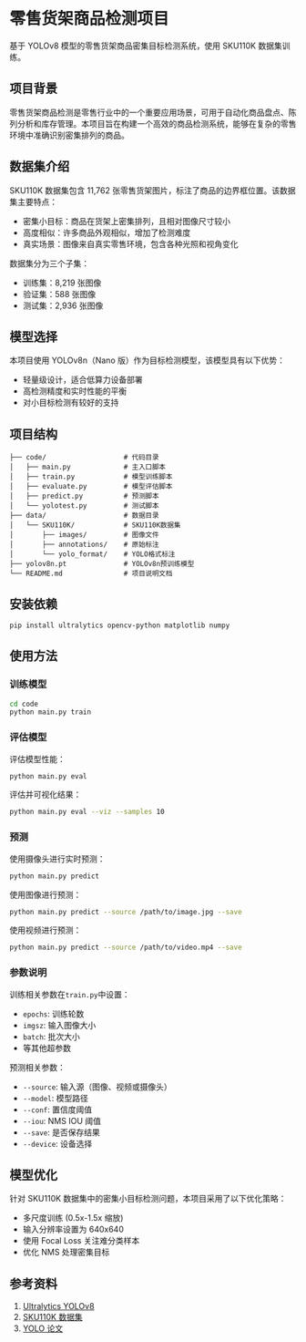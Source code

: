 # 零售货架商品检测项目

基于 YOLOv8 模型的零售货架商品密集目标检测系统，使用 SKU110K 数据集训练。

## 项目背景

零售货架商品检测是零售行业中的一个重要应用场景，可用于自动化商品盘点、陈列分析和库存管理。本项目旨在构建一个高效的商品检测系统，能够在复杂的零售环境中准确识别密集排列的商品。

## 数据集介绍

SKU110K 数据集包含 11,762 张零售货架图片，标注了商品的边界框位置。该数据集主要特点：

- 密集小目标：商品在货架上密集排列，且相对图像尺寸较小
- 高度相似：许多商品外观相似，增加了检测难度
- 真实场景：图像来自真实零售环境，包含各种光照和视角变化

数据集分为三个子集：

- 训练集：8,219 张图像
- 验证集：588 张图像
- 测试集：2,936 张图像

## 模型选择

本项目使用 YOLOv8n（Nano 版）作为目标检测模型，该模型具有以下优势：

- 轻量级设计，适合低算力设备部署
- 高检测精度和实时性能的平衡
- 对小目标检测有较好的支持

## 项目结构

```
├── code/                   # 代码目录
│   ├── main.py             # 主入口脚本
│   ├── train.py            # 模型训练脚本
│   ├── evaluate.py         # 模型评估脚本
│   ├── predict.py          # 预测脚本
│   └── yolotest.py         # 测试脚本
├── data/                   # 数据目录
│   └── SKU110K/            # SKU110K数据集
│       ├── images/         # 图像文件
│       ├── annotations/    # 原始标注
│       └── yolo_format/    # YOLO格式标注
├── yolov8n.pt              # YOLOv8n预训练模型
└── README.md               # 项目说明文档
```

## 安装依赖

```bash
pip install ultralytics opencv-python matplotlib numpy
```

## 使用方法

### 训练模型

```bash
cd code
python main.py train
```

### 评估模型

评估模型性能：

```bash
python main.py eval
```

评估并可视化结果：

```bash
python main.py eval --viz --samples 10
```

### 预测

使用摄像头进行实时预测：

```bash
python main.py predict
```

使用图像进行预测：

```bash
python main.py predict --source /path/to/image.jpg --save
```

使用视频进行预测：

```bash
python main.py predict --source /path/to/video.mp4 --save
```

### 参数说明

训练相关参数在`train.py`中设置：

- `epochs`: 训练轮数
- `imgsz`: 输入图像大小
- `batch`: 批次大小
- 等其他超参数

预测相关参数：

- `--source`: 输入源（图像、视频或摄像头）
- `--model`: 模型路径
- `--conf`: 置信度阈值
- `--iou`: NMS IOU 阈值
- `--save`: 是否保存结果
- `--device`: 设备选择

## 模型优化

针对 SKU110K 数据集中的密集小目标检测问题，本项目采用了以下优化策略：

- 多尺度训练 (0.5x-1.5x 缩放)
- 输入分辨率设置为 640x640
- 使用 Focal Loss 关注难分类样本
- 优化 NMS 处理密集目标

## 参考资料

1. [Ultralytics YOLOv8](https://github.com/ultralytics/ultralytics)
2. [SKU110K 数据集](https://github.com/eg4000/SKU110K_CVPR19)
3. [YOLO 论文](https://arxiv.org/abs/2207.02696)
